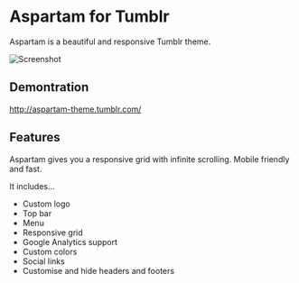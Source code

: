 # Aspartam for Tumblr

Aspartam is a beautiful and responsive Tumblr theme.

![Screenshot](https://68.media.tumblr.com/themes/screenshots/jeLlNartXu3dLoEk_o1.png)

## Demontration

http://aspartam-theme.tumblr.com/

## Features

Aspartam gives you a responsive grid with infinite scrolling.  Mobile friendly and fast.

It includes…

* Custom logo
* Top bar
* Menu
* Responsive grid
* Google Analytics support
* Custom colors
* Social links
* Customise and hide headers and footers
